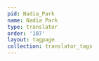 ```yaml
---
pid: Nadia_Park
name: Nadia Park
type: translator
order: '107'
layout: tagpage
collection: translator_tags
---
```

